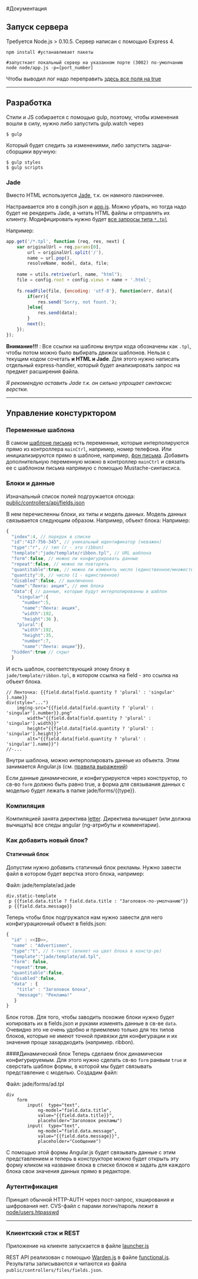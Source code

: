 #Документация

## Запуск сервера 

Требуется Node.js > 0.10.5. Сервер написан с помощью Express 4.

```shell
npm install #устанавливает пакеты

#запусткает локальный сервер на указанном порте (3002) по-умолчанию
node node/app.js -p=[port_number] 
```
Чтобы выводил лог надо переправить [здесь все поля на true](https://github.com/d-mkrtchyan-parc/PEC/blob/master/node/config/config.js#L44)

----- 

## Разработка

Стили и JS собирается с помощью gulp, поэтому, чтобы изменения вошли в силу, нужно либо запустить gulp.watch через
```
$ gulp
```
Который будет следить за изменениями, либо запустить задачи-сборщики вручную:
```
$ gulp styles
$ gulp scripts
```
### Jade

Вместо HTML используется [Jade](http://jade-lang.com/), т.к. он намного лаконичнее. 

Настраивается это в congih.json и [app.js](https://github.com/d-mkrtchyan-parc/PEC/blob/master/node/app.js#L44). Можно убрать, но тогда надо будет не рендерить Jade, а читать HTML файлы и отправлять их клиенту. Модифицировать нужно будет [все запросы типа `*.tpl`](https://github.com/d-mkrtchyan-parc/PEC/blob/master/node/app.js#L134)

Например:
```js
app.get('/*.tpl', function (req, res, next) {
  	var	originalUrl = req.params[0],
  		url = originalUrl.split('/'),
		name = url.pop(),
		resolveName, model, data, file;
	
	name = utils.retrive(url, name, "html");
	file = config.root + config.views + name + '.html';
	
	fs.readFile(file, {encoding: 'utf-8'}, function(err, data){
		if(err){
			res.send('Sorry, not fount.');
		}else{
			res.send(data);
		}
		next();
	});
});
```

**Вниманиe!!!** : Все ссылки на шаблоны внутри кода обозначены как `.tpl`, чтобы потом можно было выбирать движок шаблонов. Нельзя с текущим кодом сочетать **и HTML и Jade**. Для этого нужно написать отдельный express-handler, который будет анализировать запрос на предмет расширения файла. 

*Я рекомендую оставить Jade т.к. он сильно упрощает синтаксис верстки.* 

-----

## Управление констурктором

### Переменные шаблона

В самом [шаблоне письма](https://github.com/d-mkrtchyan-parc/PEC/blob/master/public/jade/table.jade) есть переменные, которые интерполируются прямо из контроллера `mainCtrl`, например, номер телефона. Или инициализируются прямо в шаблоне, например, [фон письма](https://github.com/d-mkrtchyan-parc/PEC/blob/master/public/jade/index.jade#L87). Добавить дополнительную переменную можно в контроллер `mainCtrl` и связать ее с шаблоном письма напрямую с помощью Mustache-синтаксиса.

### Блоки и данные

Изначальный список полей подгружается отсюда: [public/controllers/api/fields.json](https://github.com/d-mkrtchyan-parc/PEC/blob/master/public/controllers/api/fields.js)

В нем перечисленны блоки, их типы и модель данных. Модель данных связывается следующим образом. Например, объект блока:
Например:
```js
{
  "index":4, // порядок в списке
  "id":"417-756-345", // уникальный идентификатор (неважен)
  "type":"r", // тип (r - это ribbon)
  "template":"jade/template/ribbon.tpl", // URL шаблона
  "form":false, // можно ли конфигурировать данные
  "repeat":false, // можно ли повторять
  "quantitable":true, // можно ли изменять число (единственное/множественное)
  "quantity":0, // число (1 - единственное)
  "disabled":false, // выключенно
  "name":"Лента: акция", // имя блока
  "data":{ // данные, которые будут интерполированны в шаблон
    "singular":{
      "number":5,
      "name":"Лента: акция",
      "width":192,
      "height":36 },
    "plural":{
      "width":192,
      "height":35,
      "number":7,
      "name":"Лента: акции"}},
  "hidden":true // скрыт
  }
  ```
  
И есть шаблон, соответствующий этому блоку в `jade/template/ribbon.tpl`, в котором ссылка на field - это ссылка на объект блока.
```jade
// Ленточка: {{field.data[field.quantity ? 'plural' : 'singular' ].name}} 
div(style="...")
	img(ng-src="{{field.data[field.quantity ? 'plural' : 'singular'].number}}.png" 
	    width="{{field.data[field.quantity ? 'plural' : 'singular'].width}}" 
	    height="{{field.data[field.quantity ? 'plural' : 'singular'].height}}" 
	    alt="{{field.data[field.quantity ? 'plural' : 'singular'].name}}")
//-...
```
Внутри шаблона, можно интерполировать данные из объекта. Этим занимается Angular.js (см. [правила выражений](https://docs.angularjs.org/guide/expression))

Если данные динамические, и конфигурируются через конструктор, то св-во `form` должно быть равно true, а форма для связывания данных с моделью будет лежать в папке jade/forms/{{type}}.

### Компиляция

Компиляцией занята директива [letter](https://github.com/d-mkrtchyan-parc/PEC/blob/master/public/static/js/modules/ng/directives.js#L50).
Директива вычищает (или должна вычищать) все следы angular (ng-атрибуты и комментарии).

### Как добавить новый блок?

#### Статичный блок
Допустим нужно добавить статичный блок рекламы. Нужно завести файл в котором будет верстка этого блока, например:

Файл: jade/template/ad.jade
```jade
div.static-template
 p {{field.data.title ? field.data.title : "Заголовок-по-умолчанию"}}
 p {{field.data.message}}
```
Теперь чтобы блок подгружался нам нужно завести для него конфигурационный объект в fields.json:
```js
{
  "id" : <<ID>>,
  "name" : "Advertismen",
  "type":"t", // t-текст (влияет на цвет блока в констр-ре)
  "template":"jade/template/ad.tpl",
  "form": false,
  "repeat":true,
  "quantitable":false,
  "disabled":false,
  "data" : {
    "title" : "Заголовок блока",
    "message": "Реклама!"
   }
}
```

Блок готов. Для того, чтобы заводить похожие блоки нужно будет копировать их в fields.json и руками изменять данные в св-ве `data`. Очевидно это не очень удобно и приемлемо только для тех типов блоков, которые не имеют точной привязки для конфигурации и их значения проще захардкодить (например. ribbon).

####Динамический блок
Теперь сделаем блок динамически конфигурируемым. Для этого нужно сделать св-во `form` ранвым `true` и сверстать шаблон формы, в которой мы будет связывать представление с моделью. Создадим файл:

Файл: jade/forms/ad.tpl
```jade
div
	form
		input(	type="text", 
			ng-model="field.data.title",
			value="{{field.data.title}}",
			placeholder="Заголовок рекламы")
		input(	type="text", 
			ng-model="field.data.message",
			value="{{field.data.message}}",
			placeholder="Сообщение")
```

С помощью этой формы Angular.js будет связывать данные с этим представлением и теперь в конструкторе можно будет открыть эту форму кликом на название блока в списке блоков и задать для каждого блока свои значения данных прямо в редакторе.

### Аутентификация

Принцип обычной HTTP-AUTH через пост-запрос, хэширования и шифрования нет.
CVS-файл c парами логин/пароль лежит в [node/users.htpasswd](https://github.com/d-mkrtchyan-parc/PEC/blob/master/node/users.htpasswd)

-----

### Клиентский стэк и REST

Приложение на клиенте запускается в файле [launcher.js](https://github.com/d-mkrtchyan-parc/PEC/blob/master/public/static/js/app/launcher.js)

REST API реализован с помощью [Warden.js](https://github.com/zefirka/Warden.js) в файле [functional.js](https://github.com/d-mkrtchyan-parc/PEC/blob/master/public/static/js/modules/ng/functional.js#L58). Результаты записываются и читаются из файла `public/controllers/files/fields.json`.
